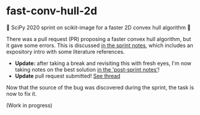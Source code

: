 # fast-conv-hull-2d

:running: SciPy 2020 sprint on scikit-image for a faster 2D convex hull algorithm :running:

There was a pull request (PR) proposing a faster convex hull algorithm, but it gave some
errors. This is discussed [in the sprint notes](sprint_notes.md), which includes an expository
intro with some literature references.

- **Update:** after taking a break and revisiting this with fresh eyes, I'm now taking notes on
  the best solution [in the 'post-sprint notes'](post_sprint_notes.md)!
- **Update** pull request submitted! [See thread](https://github.com/scikit-image/scikit-image/pull/2928#issuecomment-735432524)

Now that the source of the bug was discovered during the sprint, the task is now to
fix it.

(Work in progress)
